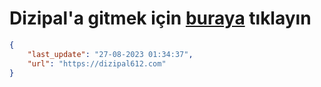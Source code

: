 # Dizipal'a gitmek için [buraya](https://dizipal612.com) tıklayın
    
```json
{
    "last_update": "27-08-2023 01:34:37",
    "url": "https://dizipal612.com"
}
```